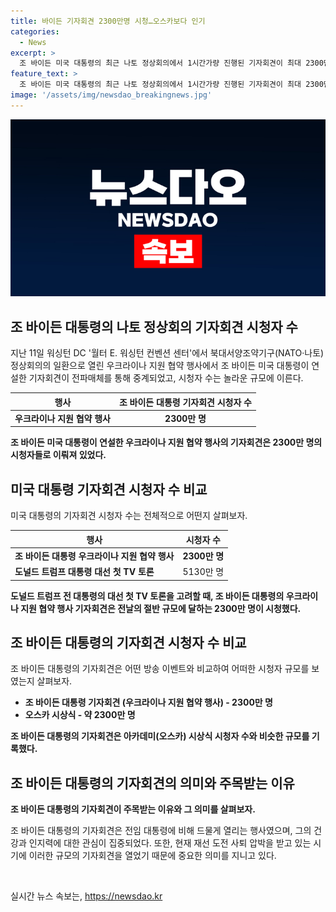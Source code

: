 ```yaml
---
title: 바이든 기자회견 2300만명 시청…오스카보다 인기
categories:
  - News
excerpt: >
  조 바이든 미국 대통령의 최근 나토 정상회의에서 1시간가량 진행된 기자회견이 최대 2300만명의 TV 시청자를 기록했다. 이는 전임 대통령과의 TV 토론 시청자 수의 절반에 해당하며, 아카데미 시상식 시청자보다도 많은 수치였다. 이번 기자회견은 바이든 대통령의 건강과 인지력을 검증하는 중요한 기회로 자리잡았다. 이는 대선 후보 사퇴론에 맞서 처음으로 대본 없이 진행된 것으로, 사람들의 이목을 끄는 주요 사건으로 평가받고 있다.
feature_text: >
  조 바이든 미국 대통령의 최근 나토 정상회의에서 1시간가량 진행된 기자회견이 최대 2300만명의 TV 시청자를 기록했다. 이는 전임 대통령과의 TV 토론 시청자 수의 절반에 해당하며, 아카데미 시상식 시청자보다도 많은 수치였다. 이번 기자회견은 바이든 대통령의 건강과 인지력을 검증하는 중요한 기회로 자리잡았다. 이는 대선 후보 사퇴론에 맞서 처음으로 대본 없이 진행된 것으로, 사람들의 이목을 끄는 주요 사건으로 평가받고 있다.
image: '/assets/img/newsdao_breakingnews.jpg'
---
```


<p><img src="/assets/img/newsdao_breakingnews.jpg" alt="ranknews 속보" /></p>

<h2 data-ke-size="size26">조 바이든 대통령의 나토 정상회의 기자회견 시청자 수</h2>

<p data-ke-size="size16">지난 11일 워싱턴 DC '월터 E. 워싱턴 컨벤션 센터'에서 북대서양조약기구(NATO·나토) 정상회의의 일환으로 열린 우크라이나 지원 협약 행사에서 조 바이든 미국 대통령이 연설한 기자회견이 전파매체를 통해 중계되었고, 시청자 수는 놀라운 규모에 이른다.</p>

<table>
    <thead>
        <tr>
            <th><b>행사</b></th>
            <th><b>조 바이든 대통령 기자회견 시청자 수</b></th>
        </tr>
    </thead>
    <tbody>
        <tr>
            <td><b>우크라이나 지원 협약 행사</b></td>
            <td style="text-align: center; height: 17px;"><b>2300만 명</b></td>
        </tr>
    </tbody>
</table>

<p data-ke-size="size16"><b>조 바이든 미국 대통령이 연설한 우크라이나 지원 협약 행사의 기자회견은 2300만 명의 시청자들로 이뤄져 있었다.</b></p>

<h2 data-ke-size="size26">미국 대통령 기자회견 시청자 수 비교</h2>

<p data-ke-size="size16">미국 대통령의 기자회견 시청자 수는 전체적으로 어떤지 살펴보자. </p>

<table>
    <thead>
        <tr>
            <th><b>행사</b></th>
            <th><b>시청자 수</b></th>
        </tr>
    </thead>
    <tbody>
        <tr>
            <td><b>조 바이든 대통령 우크라이나 지원 협약 행사</b></td>
            <td style="text-align: center; height: 17px;"><b>2300만 명</b></td>
        </tr>
        <tr>
            <td><b>도널드 트럼프 대통령 대선 첫 TV 토론</b></td>
            <td style="text-align: center; height: 17px;">5130만 명</td>
        </tr>
    </tbody>
</table>

<p data-ke-size="size16"><b>도널드 트럼프 전 대통령의 대선 첫 TV 토론을 고려할 때, 조 바이든 대통령의 우크라이나 지원 협약 행사 기자회견은 전날의 절반 규모에 달하는 2300만 명이 시청했다.</b></p>

<h2 data-ke-size="size26">조 바이든 대통령의 기자회견 시청자 수 비교</h2>

<p data-ke-size="size16">조 바이든 대통령의 기자회견은 어떤 방송 이벤트와 비교하여 어떠한 시청자 규모를 보였는지 살펴보자.</p>

<ul>
    <li><b>조 바이든 대통령 기자회견 (우크라이나 지원 협약 행사) - 2300만 명</b></li>
    <li><b>오스카 시상식 - 약 2300만 명</b></li>
</ul>

<p data-ke-size="size16"><b>조 바이든 대통령의 기자회견은 아카데미(오스카) 시상식 시청자 수와 비슷한 규모를 기록했다.</b></p>

<h2 data-ke-size="size26">조 바이든 대통령의 기자회견의 의미와 주목받는 이유</h2>

<p data-ke-size="size16"><b>조 바이든 대통령의 기자회견이 주목받는 이유와 그 의미를 살펴보자.</b></p>

<p data-ke-size="size16">조 바이든 대통령의 기자회견은 전임 대통령에 비해 드물게 열리는 행사였으며, 그의 건강과 인지력에 대한 관심이 집중되었다. 또한, 현재 재선 도전 사퇴 압박을 받고 있는 시기에 이러한 규모의 기자회견을 열었기 때문에 중요한 의미를 지니고 있다.</p>

<p data-ke-size="size16">&nbsp;</p>
실시간 뉴스 속보는, <a href="https://newsdao.kr" rel="dofollow">https://newsdao.kr</a>


